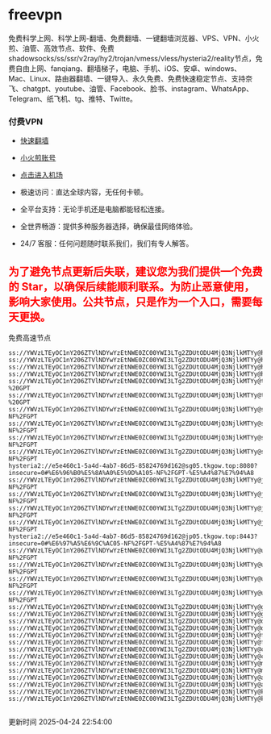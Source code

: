# freevpn

免费科学上网、科学上网-翻墙、免费翻墙、一键翻墙浏览器、VPS、VPN、小火煎、油管、高效节点、软件、免费shadowsocks/ss/ssr/v2ray/hy2/trojan/vmess/vless/hysteria2/reality节点，免费自由上网、fanqiang、翻墙梯子，电脑、手机、iOS、安卓、windows、Mac、Linux、路由器翻墙、一键导入、永久免费、免费快速稳定节点、支持奈飞、chatgpt、youtube、油管、Facebook、脸书、instagram、WhatsApp、Telegram、纸飞机、tg、推特、Twitte。

### 付费VPN
* [快速翻墙](https://uhuio.top/) 

* [小火煎账号](https://free-clash.top/) 

* [点击进入机场](https://uhuio.top/) 

* 极速访问：直达全球内容，无任何卡顿。

* 全平台支持：无论手机还是电脑都能轻松连接。

* 全世界畅游：提供多种服务器选择，确保最佳网络体验。

* 24/7 客服：任何问题随时联系我们，我们有专人解答。

## <font color="red">为了避免节点更新后失联，建议您为我们提供一个免费的 Star，以确保后续能顺利联系。为防止恶意使用，影响大家使用。公共节点，只是作为一个入口，需要每天更换。</font>

免费高速节点

```ss://YWVzLTEyOC1nY206ZTVlNDYwYzEtNWE0ZC00YWI3LTg2ZDUtODU4MjQ3NjlkMTYy@hk01.jgrtoioceaw.help:50384#%E9%A6%99%E6%B8%AF01
ss://YWVzLTEyOC1nY206ZTVlNDYwYzEtNWE0ZC00YWI3LTg2ZDUtODU4MjQ3NjlkMTYy@hk02.jigreliewolf.click:17889#%E9%A6%99%E6%B8%AF02
ss://YWVzLTEyOC1nY206ZTVlNDYwYzEtNWE0ZC00YWI3LTg2ZDUtODU4MjQ3NjlkMTYy@hk03.jigreliewolf.click:10838#%E9%A6%99%E6%B8%AF03
ss://YWVzLTEyOC1nY206ZTVlNDYwYzEtNWE0ZC00YWI3LTg2ZDUtODU4MjQ3NjlkMTYy@hk04.jgrtoioceaw.help:29956#%E9%A6%99%E6%B8%AF04
ss://YWVzLTEyOC1nY206ZTVlNDYwYzEtNWE0ZC00YWI3LTg2ZDUtODU4MjQ3NjlkMTYy@hk05.ijgelrkasd.click:41284#%E9%A6%99%E6%B8%AF05
ss://YWVzLTEyOC1nY206ZTVlNDYwYzEtNWE0ZC00YWI3LTg2ZDUtODU4MjQ3NjlkMTYy@tw01.jigreliewolf.click:30995#%E5%8F%B0%E6%B9%BE01%20-%20GPT
ss://YWVzLTEyOC1nY206ZTVlNDYwYzEtNWE0ZC00YWI3LTg2ZDUtODU4MjQ3NjlkMTYy@tw02.ijgelrkasd.click:22610#%E5%8F%B0%E6%B9%BE02%20-%20GPT
ss://YWVzLTEyOC1nY206ZTVlNDYwYzEtNWE0ZC00YWI3LTg2ZDUtODU4MjQ3NjlkMTYy@sg01.jgrtoioceaw.help:55559#%E6%96%B0%E5%8A%A0%E5%9D%A101%20-NF%2FGPT
ss://YWVzLTEyOC1nY206ZTVlNDYwYzEtNWE0ZC00YWI3LTg2ZDUtODU4MjQ3NjlkMTYy@sg02.jigreliewolf.click:40574#%E6%96%B0%E5%8A%A0%E5%9D%A102%20-NF%2FGPT
ss://YWVzLTEyOC1nY206ZTVlNDYwYzEtNWE0ZC00YWI3LTg2ZDUtODU4MjQ3NjlkMTYy@sg03.ijgelrkasd.click:23716#%E6%96%B0%E5%8A%A0%E5%9D%A103%20-NF%2FGPT
ss://YWVzLTEyOC1nY206ZTVlNDYwYzEtNWE0ZC00YWI3LTg2ZDUtODU4MjQ3NjlkMTYy@sg04.jgrtoioceaw.help:17971#%E6%96%B0%E5%8A%A0%E5%9D%A104%20-NF%2FGPT
hysteria2://e5e460c1-5a4d-4ab7-86d5-85824769d162@sg05.tkgow.top:8080?insecure=0#%E6%96%B0%E5%8A%A0%E5%9D%A105-NF%2FGPT-%E5%A4%87%E7%94%A8
ss://YWVzLTEyOC1nY206ZTVlNDYwYzEtNWE0ZC00YWI3LTg2ZDUtODU4MjQ3NjlkMTYy@jp01.jgrtoioceaw.help:58645#%E6%97%A5%E6%9C%AC01%20-NF%2FGPT
ss://YWVzLTEyOC1nY206ZTVlNDYwYzEtNWE0ZC00YWI3LTg2ZDUtODU4MjQ3NjlkMTYy@jp02.jgrtoioceaw.help:47462#%E6%97%A5%E6%9C%AC02%20-NF%2FGPT
ss://YWVzLTEyOC1nY206ZTVlNDYwYzEtNWE0ZC00YWI3LTg2ZDUtODU4MjQ3NjlkMTYy@jp03.jigreliewolf.click:33414#%E6%97%A5%E6%9C%AC03%20-NF%2FGPT
ss://YWVzLTEyOC1nY206ZTVlNDYwYzEtNWE0ZC00YWI3LTg2ZDUtODU4MjQ3NjlkMTYy@jp04.ijgelrkasd.click:58223#%E6%97%A5%E6%9C%AC04%20-NF%2FGPT
hysteria2://e5e460c1-5a4d-4ab7-86d5-85824769d162@jp05.tkgow.top:8443?insecure=0#%E6%97%A5%E6%9C%AC05-NF%2FGPT-%E5%A4%87%E7%94%A8
ss://YWVzLTEyOC1nY206ZTVlNDYwYzEtNWE0ZC00YWI3LTg2ZDUtODU4MjQ3NjlkMTYy@us01.jgrtoioceaw.help:48129#%E7%BE%8E%E5%9B%BD01%20-NF%2FGPT
ss://YWVzLTEyOC1nY206ZTVlNDYwYzEtNWE0ZC00YWI3LTg2ZDUtODU4MjQ3NjlkMTYy@us02.jgrtoioceaw.help:44907#%E7%BE%8E%E5%9B%BD02%20-NF%2FGPT
ss://YWVzLTEyOC1nY206ZTVlNDYwYzEtNWE0ZC00YWI3LTg2ZDUtODU4MjQ3NjlkMTYy@us03.jigreliewolf.click:43330#%E7%BE%8E%E5%9B%BD03%20-NF%2FGPT
ss://YWVzLTEyOC1nY206ZTVlNDYwYzEtNWE0ZC00YWI3LTg2ZDUtODU4MjQ3NjlkMTYy@us04.ijgelrkasd.click:44130#%E7%BE%8E%E5%9B%BD04%20-NF%2FGPT
ss://YWVzLTEyOC1nY206ZTVlNDYwYzEtNWE0ZC00YWI3LTg2ZDUtODU4MjQ3NjlkMTYy@gb01.jgrtoioceaw.help:27765#%E8%8B%B1%E5%9B%BD01
ss://YWVzLTEyOC1nY206ZTVlNDYwYzEtNWE0ZC00YWI3LTg2ZDUtODU4MjQ3NjlkMTYy@gb02.jigreliewolf.click:52762#%E8%8B%B1%E5%9B%BD02
ss://YWVzLTEyOC1nY206ZTVlNDYwYzEtNWE0ZC00YWI3LTg2ZDUtODU4MjQ3NjlkMTYy@de01.jgrtoioceaw.help:20635#%E5%BE%B7%E5%9B%BD01
ss://YWVzLTEyOC1nY206ZTVlNDYwYzEtNWE0ZC00YWI3LTg2ZDUtODU4MjQ3NjlkMTYy@de02.jigreliewolf.click:52770#%E5%BE%B7%E5%9B%BD02
ss://YWVzLTEyOC1nY206ZTVlNDYwYzEtNWE0ZC00YWI3LTg2ZDUtODU4MjQ3NjlkMTYy@fr01.ijgelrkasd.click:32568#%E6%B3%95%E5%9B%BD01
ss://YWVzLTEyOC1nY206ZTVlNDYwYzEtNWE0ZC00YWI3LTg2ZDUtODU4MjQ3NjlkMTYy@fr02.jigreliewolf.click:45265#%E6%B3%95%E5%9B%BD02
ss://YWVzLTEyOC1nY206ZTVlNDYwYzEtNWE0ZC00YWI3LTg2ZDUtODU4MjQ3NjlkMTYy@ca01.jigreliewolf.click:30461#%E5%8A%A0%E6%8B%BF%E5%A4%A701
ss://YWVzLTEyOC1nY206ZTVlNDYwYzEtNWE0ZC00YWI3LTg2ZDUtODU4MjQ3NjlkMTYy@ca02.ijgelrkasd.click:24053#%E5%8A%A0%E6%8B%BF%E5%A4%A702
ss://YWVzLTEyOC1nY206ZTVlNDYwYzEtNWE0ZC00YWI3LTg2ZDUtODU4MjQ3NjlkMTYy@my01.jigreliewolf.click:52408#%E9%A9%AC%E6%9D%A5%E8%A5%BF%E4%BA%9A01
ss://YWVzLTEyOC1nY206ZTVlNDYwYzEtNWE0ZC00YWI3LTg2ZDUtODU4MjQ3NjlkMTYy@my02.ijgelrkasd.click:25519#%E9%A9%AC%E6%9D%A5%E8%A5%BF%E4%BA%9A02
ss://YWVzLTEyOC1nY206ZTVlNDYwYzEtNWE0ZC00YWI3LTg2ZDUtODU4MjQ3NjlkMTYy@au01.jgrtoioceaw.help:13460#%E6%BE%B3%E5%A4%A7%E5%88%A9%E4%BA%9A01
ss://YWVzLTEyOC1nY206ZTVlNDYwYzEtNWE0ZC00YWI3LTg2ZDUtODU4MjQ3NjlkMTYy@au02.ijgelrkasd.click:46073#%E6%BE%B3%E5%A4%A7%E5%88%A9%E4%BA%9A02
ss://YWVzLTEyOC1nY206ZTVlNDYwYzEtNWE0ZC00YWI3LTg2ZDUtODU4MjQ3NjlkMTYy@ko01.jgrtoioceaw.help:46108#%E9%9F%A9%E5%9B%BD01
ss://YWVzLTEyOC1nY206ZTVlNDYwYzEtNWE0ZC00YWI3LTg2ZDUtODU4MjQ3NjlkMTYy@ko02.jigreliewolf.click:50181#%E9%9F%A9%E5%9B%BD02


```
更新时间 2025-04-24 22:54:00